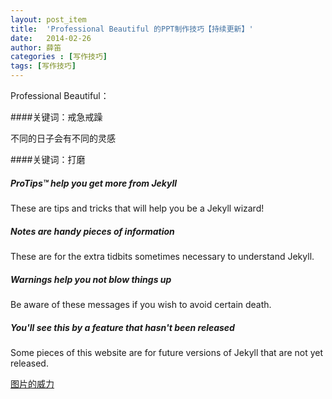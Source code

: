 ```yaml
---
layout: post_item
title:  'Professional Beautiful 的PPT制作技巧【持续更新】'
date:   2014-02-26
author: 薛笛
categories : [写作技巧]
tags: [写作技巧]
---
```


Professional Beautiful：

####关键词：戒急戒躁

不同的日子会有不同的灵感

####关键词：打磨

<!--more-->

<div class="note">
  <h5>ProTips™ help you get more from Jekyll</h5>
  <p>These are tips and tricks that will help you be a Jekyll wizard!</p>
</div>

<div class="note info">
  <h5>Notes are handy pieces of information</h5>
  <p>These are for the extra tidbits sometimes necessary to understand
     Jekyll.</p>
</div>

<div class="note warning">
  <h5>Warnings help you not blow things up</h5>
  <p>Be aware of these messages if you wish to avoid certain death.</p>
</div>

<div class="note unreleased">
  <h5>You'll see this by a feature that hasn't been released</h5>
  <p>Some pieces of this website are for future versions of Jekyll that
    are not yet released.</p>
</div>

[图片的威力](http://www.cnbeta.com/articles/274772.htm)
